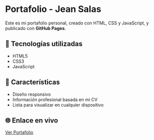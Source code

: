# Portafolio - Jean Salas

Este es mi portafolio personal, creado con HTML, CSS y JavaScript, y publicado con **GitHub Pages**.

## 🚀 Tecnologías utilizadas
- HTML5
- CSS3
- JavaScript

## 📌 Características
- Diseño responsivo
- Información profesional basada en mi CV
- Lista para visualizar en cualquier dispositivo

## 🌐 Enlace en vivo
[Ver Portafolio](https://SalasJean.github.io/portfolio)
